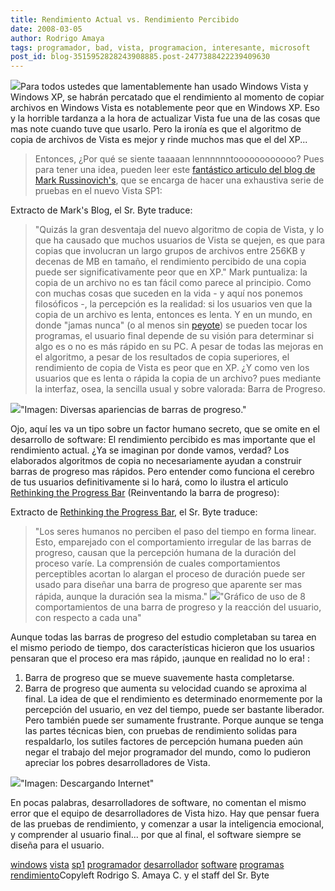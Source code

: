 ```yaml
---
title: Rendimiento Actual vs. Rendimiento Percibido
date: 2008-03-05
author: Rodrigo Amaya
tags: programador, bad, vista, programacion, interesante, microsoft
post_id: blog-3515952828243908885.post-2477388422239409630
---
```


[![](http://bp1.blogger.com/_ayvorITawE4/R87T-ImBXYI/AAAAAAAAAlw/c09o5W6-EpU/s200/vista-logo-magnified.jpg)](http://bp1.blogger.com/_ayvorITawE4/R87T-ImBXYI/AAAAAAAAAlw/c09o5W6-EpU/s1600-h/vista-logo-magnified.jpg)Para todos ustedes
      que lamentablemente han usado Windows Vista y Windows XP, se habrán
      percatado que el rendimiento al momento de copiar archivos en Windows Vista es notablemente
      peor que en Windows XP. Eso y la horrible tardanza a la hora de actualizar Vista fue una de
      las cosas que mas note cuando tuve que usarlo. Pero la ironía es que el algoritmo de copia de
      archivos de Vista es mejor y rinde muchos mas que el del XP...

> Entonces, ¿Por qué se siente taaaaan
> lennnnnntoooooooooooo?
Pues para tener una idea, pueden leer este [fantástico articulo del blog de Mark Russinovich's](http://blogs.technet.com/markrussinovich/archive/2008/02/04/2826167.aspx), que se encarga de hacer una exhaustiva
      serie de pruebas en el nuevo Vista SP1:

Extracto de Mark's Blog, el Sr. Byte traduce:

> "Quizás la gran desventaja del nuevo algoritmo de copia de
> Vista, y lo que ha causado que muchos usuarios de Vista se quejen, es que para copias que
> involucran un largo grupos de archivos entre 256KB y decenas de MB en tamaño, el rendimiento
> percibido de una copia puede ser significativamente peor que en XP."
Mark puntualiza: la copia de un archivo no es tan fácil como parece al
      principio. Como con muchas cosas que suceden en la vida - y aquí nos ponemos filosóficos -, la
      percepción es la realidad: si los usuarios ven que la copia de un archivo es lenta, entonces
      es lenta.
Y en un mundo, en
      donde "jamas nunca" (o al menos sin [peyote](http://en.wikipedia.org/wiki/Peyote)) se pueden tocar los programas,
      el usuario final depende de su visión para determinar si algo es o no es más rápido en su PC.
      A pesar de todas las mejoras en el algoritmo, a pesar de los resultados de copia superiores,
      el rendimiento de copia de Vista es peor que en XP. ¿Y como ven los usuarios que es lenta o
      rápida la copia de un archivo? pues mediante la interfaz, osea, la sencilla usual y sobre
      valorada: Barra de Progreso.

[![](http://bp3.blogger.com/_ayvorITawE4/R87PZomBXXI/AAAAAAAAAlo/tDtcJVgbxgc/s400/progress_bar.gif)](http://bp3.blogger.com/_ayvorITawE4/R87PZomBXXI/AAAAAAAAAlo/tDtcJVgbxgc/s1600-h/progress_bar.gif)"Imagen: Diversas
      apariencias de barras de progreso."

Ojo, aquí
      les va un tipo sobre un factor humano secreto, que se omite en el desarrollo de software:
      El rendimiento percibido es mas importante que el
      rendimiento actual. ¿Ya se imaginan por donde vamos, verdad? Los elaborados
      algoritmos de copia no necesariamente
      ayudan a construir barras de progreso mas rápidos. Pero entender como funciona el cerebro de
      tus usuarios definitivamente si lo hará, como lo ilustra el articulo [Rethinking the Progress Bar](http://chrisharrison.net/projects/progressbars/ProgBarHarrison.pdf) (Reinventando la barra de progreso):

Extracto de [Rethinking the Progress Bar](http://chrisharrison.net/projects/progressbars/ProgBarHarrison.pdf), el Sr. Byte
      traduce:

> "Los seres humanos no perciben el paso del
> tiempo en forma linear. Esto, emparejado con el comportamiento irregular de las barras de
> progreso, causan que la percepción humana de la duración del proceso varíe. La comprensión de
> cuales comportamientos perceptibles acortan lo alargan el proceso de duración puede ser usado
> para diseñar una barra de progreso que aparente ser mas rápida, aunque la duración sea la
> misma."
[![](http://bp0.blogger.com/_ayvorITawE4/R87OM4mBXWI/AAAAAAAAAlg/vtCgkIFVNiA/s400/progress-function-graph.png)](http://bp0.blogger.com/_ayvorITawE4/R87OM4mBXWI/AAAAAAAAAlg/vtCgkIFVNiA/s1600-h/progress-function-graph.png)"Gráfico de uso de 8
      comportamientos de una barra de progreso y la reacción del usuario, con respecto a cada
      una"

Aunque todas las barras de
      progreso del estudio completaban su tarea en el mismo periodo de tiempo, dos características
      hicieron que los usuarios pensaran que el proceso era mas rápido, ¡aunque en realidad no lo
      era! :

1. Barra de progreso que se mueve suavemente hasta completarse.
2. Barra de progreso que aumenta su velocidad cuando se aproxima al final.
La idea de que el rendimiento es determinado enormemente por la
      percepción del usuario, en vez del tiempo, puede ser bastante liberador. Pero también puede
      ser sumamente frustrante. Porque aunque se tenga las partes técnicas bien, con pruebas de
      rendimiento solidas para respaldarlo, los sutiles factores de percepción humana pueden aún
      negar el trabajo del mejor programador del
      mundo, como lo pudieron apreciar los pobres desarrolladores de Vista.

[![](http://www.mlobit.com/word/wp-content/internetdownloadwww.gif)](http://www.mlobit.com/word/wp-content/internetdownloadwww.gif)"Imagen: Descargando Internet"

En
      pocas palabras, desarrolladores de software, no comentan el mismo error que el equipo de
      desarrolladores de Vista hizo. Hay que pensar fuera de las pruebas de rendimiento, y comenzar
      a usar la inteligencia emocional, y comprender al usuario final... por que al final, el software siempre se diseña para el
      usuario.

[windows](http://www.blogalaxia.com/tags/windows) [vista](http://www.blogalaxia.com/tags/vista) [sp1](http://www.blogalaxia.com/tags/sp1) [programador](http://www.blogalaxia.com/tags/programador) [desarrollador](http://www.blogalaxia.com/tags/desarrollador) [software](http://www.blogalaxia.com/tags/software) [programas](http://www.blogalaxia.com/tags/programas) [rendimiento](http://www.blogalaxia.com/tags/rendimiento)Copyleft Rodrigo S. Amaya C. y el staff del Sr.
      Byte